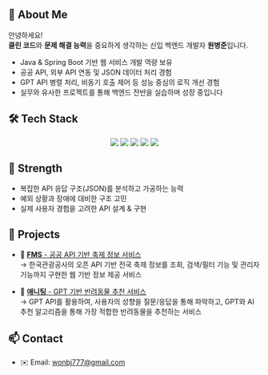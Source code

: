 
## 👋 About Me
안녕하세요!  
**클린 코드**와 **문제 해결 능력**을 중요하게 생각하는 신입 백엔드 개발자 **원병준**입니다.

- Java & Spring Boot 기반 웹 서비스 개발 역량 보유
- 공공 API, 외부 API 연동 및 JSON 데이터 처리 경험
- GPT API 병렬 처리, 비동기 호출 제어 등 성능 중심의 로직 개선 경험
- 실무와 유사한 프로젝트를 통해 백엔드 전반을 실습하며 성장 중입니다

## 🛠 Tech Stack
<p align="center">
  <img src="https://img.shields.io/badge/Java-007396?style=for-the-badge&logo=openjdk&logoColor=white"/>
  <img src="https://img.shields.io/badge/Spring%20Boot-6DB33F?style=for-the-badge&logo=springboot&logoColor=white"/>
  <img src="https://img.shields.io/badge/JPA-59666C?style=for-the-badge"/>
  <img src="https://img.shields.io/badge/MyBatis-000000?style=for-the-badge"/>
  <img src="https://img.shields.io/badge/MySQL-4479A1?style=for-the-badge&logo=mysql&logoColor=white"/>
</p>

## 🧪 Strength
- 복잡한 API 응답 구조(JSON)를 분석하고 가공하는 능력
- 예외 상황과 장애에 대비한 구조 고민
- 실제 사용자 경험을 고려한 API 설계 & 구현

## 📌 Projects
- 🔗 [**FMS** - 공공 API 기반 축제 정보 서비스](https://github.com/your-id/fms)  
  → 한국관광공사의 오픈 API 기반 전국 축제 정보를 조회, 검색/필터 기능 및 관리자 기능까지 구현한 웹 기반 정보 제공 서비스

- 🔗 [**애니팅** - GPT 기반 반려동물 추천 서비스](https://github.com/your-id/anithing)  
  → GPT API를 활용하여, 사용자의 성향을 질문/응답을 통해 파악하고, GPT와 AI 추천 알고리즘을 통해 가장 적합한 반려동물을 추천하는 서비스
  
## 📫 Contact
- ✉️ Email: wonbj777@gmail.com
